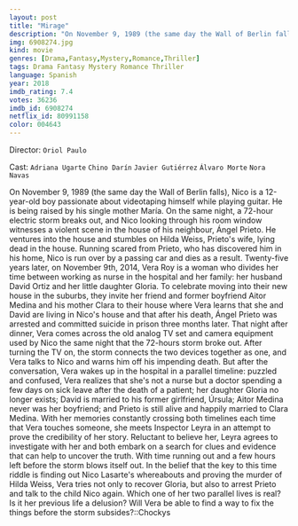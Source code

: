 ```yaml
---
layout: post
title: "Mirage"
description: "On November 9, 1989 (the same day the Wall of Berlin falls), Nico is a 12-year-old boy passionate about videotaping himself while playing guitar. He is being raised by his single mother María. On the same night, a 72-hour electric storm breaks out, and Nico looking through his room window witnesses a violent scene in the house of his neighbour, Ángel Prieto. He ventures into the house and stumbles on Hilda Weiss, Prieto's wife, lying dead in the house. Running scared from Prieto, who has discovered him in his home, Nico is run over by a passing car and dies as a result. Twenty-five years later.."
img: 6908274.jpg
kind: movie
genres: [Drama,Fantasy,Mystery,Romance,Thriller]
tags: Drama Fantasy Mystery Romance Thriller 
language: Spanish
year: 2018
imdb_rating: 7.4
votes: 36236
imdb_id: 6908274
netflix_id: 80991158
color: 004643
---
```

Director: `Oriol Paulo`  

Cast: `Adriana Ugarte` `Chino Darín` `Javier Gutiérrez` `Álvaro Morte` `Nora Navas` 

On November 9, 1989 (the same day the Wall of Berlin falls), Nico is a 12-year-old boy passionate about videotaping himself while playing guitar. He is being raised by his single mother María. On the same night, a 72-hour electric storm breaks out, and Nico looking through his room window witnesses a violent scene in the house of his neighbour, Ángel Prieto. He ventures into the house and stumbles on Hilda Weiss, Prieto's wife, lying dead in the house. Running scared from Prieto, who has discovered him in his home, Nico is run over by a passing car and dies as a result. Twenty-five years later, on November 9th, 2014, Vera Roy is a woman who divides her time between working as nurse in the hospital and her family: her husband David Ortiz and her little daughter Gloria. To celebrate moving into their new house in the suburbs, they invite her friend and former boyfriend Aitor Medina and his mother Clara to their house where Vera learns that she and David are living in Nico's house and that after his death, Ángel Prieto was arrested and committed suicide in prison three months later. That night after dinner, Vera comes across the old analog TV set and camera equipment used by Nico the same night that the 72-hours storm broke out. After turning the TV on, the storm connects the two devices together as one, and Vera talks to Nico and warns him off his impending death. But after the conversation, Vera wakes up in the hospital in a parallel timeline: puzzled and confused, Vera realizes that she's not a nurse but a doctor spending a few days on sick leave after the death of a patient; her daughter Gloria no longer exists; David is married to his former girlfriend, Úrsula; Aitor Medina never was her boyfriend; and Prieto is still alive and happily married to Clara Medina. With her memories constantly crossing both timelines each time that Vera touches someone, she meets Inspector Leyra in an attempt to prove the credibility of her story. Reluctant to believe her, Leyra agrees to investigate with her and both embark on a search for clues and evidence that can help to uncover the truth. With time running out and a few hours left before the storm blows itself out. In the belief that the key to this time riddle is finding out Nico Lasarte's whereabouts and proving the murder of Hilda Weiss, Vera tries not only to recover Gloria, but also to arrest Prieto and talk to the child Nico again. Which one of her two parallel lives is real? Is it her previous life a delusion? Will Vera be able to find a way to fix the things before the storm subsides?::Chockys